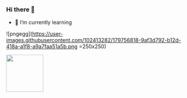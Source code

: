 ### Hi there 👋


- 🌱 I’m currently learning

![pngegg](https://user-images.githubusercontent.com/102413282/179756818-9af3d792-b12d-418a-a1f8-a9a7faa51a5b.png =250x250)


<img src="https://user-images.githubusercontent.com/102413282/179756818-9af3d792-b12d-418a-a1f8-a9a7faa51a5b.png" width="100" height="100">
